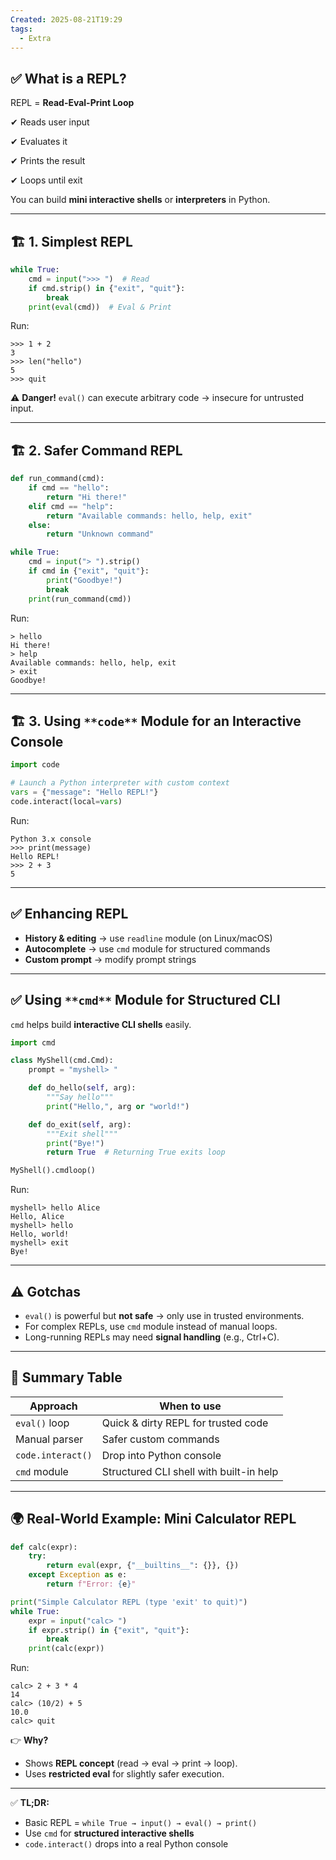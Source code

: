 ```yaml
---
Created: 2025-08-21T19:29
tags:
  - Extra
---
```

## ✅ **What is a REPL?**

REPL = **Read-Eval-Print Loop**

✔ Reads user input

✔ Evaluates it

✔ Prints the result

✔ Loops until exit

You can build **mini interactive shells** or **interpreters** in Python.

---

## 🏗 **1. Simplest REPL**

```Python
while True:
    cmd = input(">>> ")  # Read
    if cmd.strip() in {"exit", "quit"}:
        break
    print(eval(cmd))  # Eval & Print
```

Run:

```Plain
>>> 1 + 2
3
>>> len("hello")
5
>>> quit
```

⚠ **Danger!** `eval()` can execute arbitrary code → insecure for untrusted input.

---

## 🏗 **2. Safer Command REPL**

```Python
def run_command(cmd):
    if cmd == "hello":
        return "Hi there!"
    elif cmd == "help":
        return "Available commands: hello, help, exit"
    else:
        return "Unknown command"

while True:
    cmd = input("> ").strip()
    if cmd in {"exit", "quit"}:
        print("Goodbye!")
        break
    print(run_command(cmd))
```

Run:

```Plain
> hello
Hi there!
> help
Available commands: hello, help, exit
> exit
Goodbye!
```

---

## 🏗 **3. Using** `**code**` **Module for an Interactive Console**

```Python
import code

# Launch a Python interpreter with custom context
vars = {"message": "Hello REPL!"}
code.interact(local=vars)
```

Run:

```Plain
Python 3.x console
>>> print(message)
Hello REPL!
>>> 2 + 3
5
```

---

## ✅ **Enhancing REPL**

- **History & editing** → use `readline` module (on Linux/macOS)
- **Autocomplete** → use `cmd` module for structured commands
- **Custom prompt** → modify prompt strings

---

## ✅ **Using** `**cmd**` **Module for Structured CLI**

`cmd` helps build **interactive CLI shells** easily.

```Python
import cmd

class MyShell(cmd.Cmd):
    prompt = "myshell> "

    def do_hello(self, arg):
        """Say hello"""
        print("Hello,", arg or "world!")

    def do_exit(self, arg):
        """Exit shell"""
        print("Bye!")
        return True  # Returning True exits loop

MyShell().cmdloop()
```

Run:

```Plain
myshell> hello Alice
Hello, Alice
myshell> hello
Hello, world!
myshell> exit
Bye!
```

---

## ⚠️ **Gotchas**

- `eval()` is powerful but **not safe** → only use in trusted environments.
- For complex REPLs, use `cmd` module instead of manual loops.
- Long-running REPLs may need **signal handling** (e.g., Ctrl+C).

---

## 📌 **Summary Table**

|Approach|When to use|
|---|---|
|`eval()` loop|Quick & dirty REPL for trusted code|
|Manual parser|Safer custom commands|
|`code.interact()`|Drop into Python console|
|`cmd` module|Structured CLI shell with built-in help|

---

## 🌍 **Real-World Example: Mini Calculator REPL**

```Python
def calc(expr):
    try:
        return eval(expr, {"__builtins__": {}}, {})
    except Exception as e:
        return f"Error: {e}"

print("Simple Calculator REPL (type 'exit' to quit)")
while True:
    expr = input("calc> ")
    if expr.strip() in {"exit", "quit"}:
        break
    print(calc(expr))
```

Run:

```Plain
calc> 2 + 3 * 4
14
calc> (10/2) + 5
10.0
calc> quit
```

👉 **Why?**

- Shows **REPL concept** (read → eval → print → loop).
- Uses **restricted eval** for slightly safer execution.

---

✅ **TL;DR:**

- Basic REPL = `while True → input() → eval() → print()`
- Use `cmd` for **structured interactive shells**
- `code.interact()` drops into a real Python console